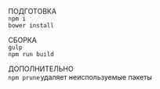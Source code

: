 ПОДГОТОВКА  
`npm i`  
`bower install`  


СБОРКА  
`gulp`    
`npm run build`  


ДОПОЛНИТЕЛЬНО  
`npm prune` удаляет неиспользуемые пакеты  